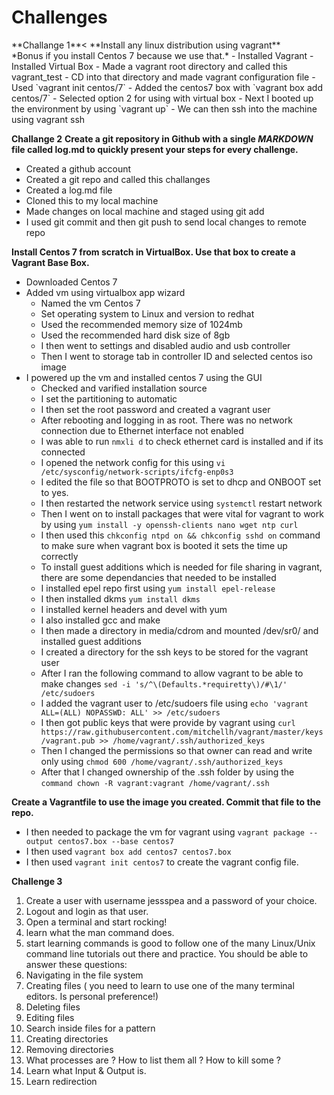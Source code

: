 <h1>Challenges</h1>
**Challange 1**<
**Install any linux distribution using vagrant**</br>
*Bonus if you install Centos 7 because we use that.*
- Installed Vagrant
- Installed Virtual Box
- Made a vagrant root directory and called this vagrant_test
- CD into that directory and made vagrant configuration file
	- Used `vagrant init centos/7`
- Added the centos7 box with `vagrant box add centos/7` 
	- Selected option 2 for using with virtual box
- Next I booted up the environment by using `vagrant up`
- We can then ssh into the machine using vagrant ssh<br />

**Challange 2**
**Create a git repository in Github with a single *MARKDOWN* file called log.md to quickly present your steps for every challenge.**
- Created a github account
- Created a git repo and called this challanges
- Created a log.md file
- Cloned this to my local machine
- Made changes on local machine and staged using git add
- I used git commit and then git push to send local changes to remote repo<br />

**Install Centos 7 from scratch in VirtualBox. Use that box to create a Vagrant Base Box.**
- Downloaded Centos 7 
- Added vm using virtualbox app wizard
	- Named the vm Centos 7
	- Set operating system to Linux and version to redhat
	- Used the recommended memory size of 1024mb
	- Used the recommended hard disk size of 8gb
	- I then went to settings and disabled audio and usb controller
	- Then I went to storage tab in controller ID and selected centos iso image
- I powered up the vm and installed centos 7 using the GUI
	- Checked and varified installation source
	- I set the partitioning to automatic
	- I then set the root password and created a vagrant user
	- After rebooting and logging in as root. There was no network connection due to Ethernet interface not enabled
	- I was able to run `nmxli d` to check ethernet card is installed and if its connected
	- I opened the network config for this using `vi /etc/sysconfig/network-scripts/ifcfg-enp0s3`
	- I edited the file so that BOOTPROTO is set to dhcp and ONBOOT set to yes.
	- I then restarted the network service using `systemctl` restart network
	- Then I went on to install packages that were vital for vagrant to work by using `yum install -y openssh-clients nano wget ntp curl`
	- I then used this `chkconfig ntpd on && chkconfig sshd on` command to make sure when vagrant box is booted it sets the time up correctly
	- To install guest additions which is needed for file sharing in vagrant, there are some dependancies that needed to be installed
	- I installed epel repo first using `yum install epel-release`
	- I then installed dkms `yum install dkms`
	- I installed kernel headers and devel with yum 
	- I also installed gcc and make
	- I then made a directory in media/cdrom and mounted /dev/sr0/ and installed guest additions
	- I created a directory for the ssh keys to be stored for the vagrant user 	
	- After I ran the following command to allow vagrant to be able to make changes `sed -i 's/^\(Defaults.*requiretty\)/#\1/' /etc/sudoers`
	- I added the vagrant user to /etc/sudoers file using 	`echo 'vagrant ALL=(ALL) NOPASSWD: ALL' >> /etc/sudoers`
	- I then got public keys that were provide by vagrant using  `curl https://raw.githubusercontent.com/mitchellh/vagrant/master/keys/vagrant.pub >> /home/vagrant/.ssh/authorized_keys`
	- Then I changed the permissions so that owner can read and write only using `chmod 600 /home/vagrant/.ssh/authorized_keys`
	- After that I changed ownership of the .ssh folder by using the `command chown -R vagrant:vagrant /home/vagrant/.ssh`<br />

**Create a Vagrantfile to use the image you created. Commit that file to the repo.**
- I then needed to package the vm for vagrant using `vagrant package --output centos7.box --base centos7`
- I then used `vagrant box add centos7 centos7.box`
- I then used `vagrant init centos7` to create the vagrant config file.<br />

**Challenge 3**
1. Create a user with username jessspea and a password of your choice.<br />
2. Logout and login as that user.<br />
3. Open a terminal and start rocking!<br />
4. learn what the man command does.<br />
5. start learning commands is good to follow one of the many Linux/Unix command line tutorials out there and
  practice. You should be able to answer these questions:<br />
6. Navigating in the file system<br />
7. Creating files ( you need to learn to use one of the many terminal editors. Is personal preference!)<br />
8. Deleting files<br />
9. Editing files<br />
10. Search inside files for a pattern<br />
11. Creating directories<br />
12. Removing directories<br />
13. What processes are ? How to list them all ? How to kill some ?<br />
14. Learn what Input & Output is.<br />
15. Learn redirection<br />







